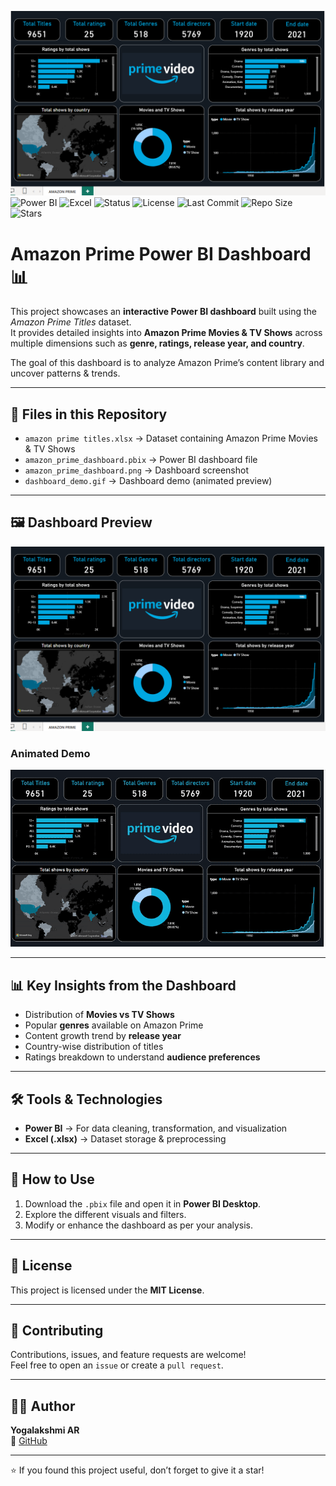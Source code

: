 ![Amazon Prime Dashboard Banner](amazon_prime_dashboard.png)
![Power BI](https://img.shields.io/badge/Tool-PowerBI-yellow)
![Excel](https://img.shields.io/badge/Data-Excel-green)
![Status](https://img.shields.io/badge/Project-Completed-brightgreen)
![License](https://img.shields.io/badge/License-MIT-blue)
![Last Commit](https://img.shields.io/github/last-commit/YOGA-AR/amazon-prime-powerbi-dashboard)
![Repo Size](https://img.shields.io/github/repo-size/YOGA-AR/amazon-prime-powerbi-dashboard)
![Stars](https://img.shields.io/github/stars/YOGA-AR/amazon-prime-powerbi-dashboard?style=social)


# Amazon Prime Power BI Dashboard 📊

This project showcases an **interactive Power BI dashboard** built using the *Amazon Prime Titles* dataset.  
It provides detailed insights into **Amazon Prime Movies & TV Shows** across multiple dimensions such as **genre, ratings, release year, and country**.  

The goal of this dashboard is to analyze Amazon Prime’s content library and uncover patterns & trends.

---

## 📂 Files in this Repository
- `amazon prime titles.xlsx` → Dataset containing Amazon Prime Movies & TV Shows  
- `amazon_prime_dashboard.pbix` → Power BI dashboard file  
- `amazon_prime_dashboard.png` → Dashboard screenshot  
- `dashboard_demo.gif` → Dashboard demo (animated preview)  

---

## 🖼 Dashboard Preview
![Amazon Prime Dashboard](amazon_prime_dashboard.png)

### Animated Demo  
![Dashboard Demo](dashboard_demo.gif) 

---

## 📊 Key Insights from the Dashboard
- Distribution of **Movies vs TV Shows**  
- Popular **genres** available on Amazon Prime  
- Content growth trend by **release year**  
- Country-wise distribution of titles  
- Ratings breakdown to understand **audience preferences**  

---

## 🛠 Tools & Technologies
- **Power BI** → For data cleaning, transformation, and visualization  
- **Excel (.xlsx)** → Dataset storage & preprocessing  

---

## 🚀 How to Use
1. Download the `.pbix` file and open it in **Power BI Desktop**.  
2. Explore the different visuals and filters.  
3. Modify or enhance the dashboard as per your analysis.  

---

## 📜 License
This project is licensed under the **MIT License**.  

---

## 🤝 Contributing  
Contributions, issues, and feature requests are welcome!  
Feel free to open an `issue` or create a `pull request`.  

---

## 👩‍💻 Author  
**Yogalakshmi AR**  
🔗 [GitHub](https://github.com/YOGA-AR)  

---

⭐ If you found this project useful, don’t forget to give it a star!  
